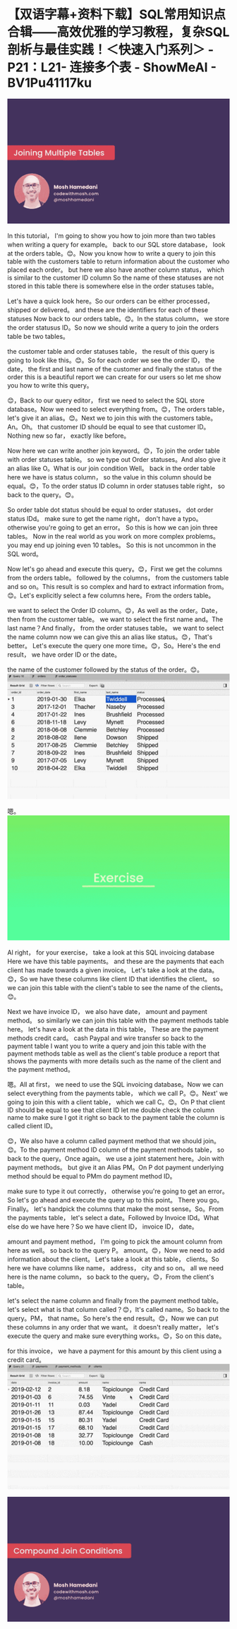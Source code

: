 # 【双语字幕+资料下载】SQL常用知识点合辑——高效优雅的学习教程，复杂SQL剖析与最佳实践！＜快速入门系列＞ - P21：L21- 连接多个表 - ShowMeAI - BV1Pu41117ku

![](img/2073790dd6021bcc01fbda62e137a44d_0.png)

In this tutorial， I'm going to show you how to join more than two tables when writing a query for example。 back to our SQL store database， look at the orders table。😊。Now you know how to write a query to join this table with the customers table to return information about the customer who placed each order。 but here we also have another column status， which is similar to the customer ID column So the name of these statuses are not stored in this table there is somewhere else in the order statuses table。

 Let's have a quick look here。So our orders can be either processed， shipped or delivered。 and these are the identifiers for each of these statuses Now back to our orders table。😊。In the status column， we store the order statusus ID。So now we should write a query to join the orders table be two tables。

 the customer table and order statuses table， the result of this query is going to look like this。😊。So for each order we see the order ID， the date， the first and last name of the customer and finally the status of the order this is a beautiful report we can create for our users so let me show you how to write this query。

😊，Back to our query editor， first we need to select the SQL store database。Now we need to select everything from。😊，The orders table， let's give it an alias。😊。Next we to join this with the customers table。An。Oh。 that customer ID should be equal to see that customer ID。Nothing new so far， exactly like before。

Now here we can write another join keyword。😊，To join the order table with order statuses table。 so we type out Order statuses。And also give it an alias like O。What is our join condition Well。 back in the order table here we have is status column， so the value in this column should be equal。😊，To the order status ID column in order statuses table right， so back to the query。😊。

So order table dot status should be equal to order statuses， dot order status IDd。 make sure to get the name right， don't have a typo。 otherwise you're going to get an error。 So this is how we can join three tables。 Now in the real world as you work on more complex problems。 you may end up joining even 10 tables。 So this is not uncommon in the SQL word。

Now let's go ahead and execute this query。😊，First we get the columns from the orders table。 followed by the columns， from the customers table and so on。This result is so complex and hard to extract information from。😊。Let's explicitly select a few columns here。From the orders table。

 we want to select the Order ID column。😊，As well as the order。Date， then from the customer table。 we want to select the first name and。The last name？And finally， from the order statuses table。 we want to select the name column now we can give this an alias like status。😊，That's better。 Let's execute the query one more time。😊，So。Here's the end result， we have order ID or the date。

 the name of the customer followed by the status of the order。😊。![](img/2073790dd6021bcc01fbda62e137a44d_2.png)

嗯。![](img/2073790dd6021bcc01fbda62e137a44d_4.png)

Al right， for your exercise， take a look at this SQL invoicing database Here we have this table payments。 and these are the payments that each client has made towards a given invoice。 Let's take a look at the data。😊，So we have these columns like client ID that identifies the client。 so we can join this table with the client's table to see the name of the clients。😊。

Next we have invoice ID， we also have date， amount and payment method。 so similarly we can join this table with the payment methods table here。 let's have a look at the data in this table， These are the payment methods credit card。 cash Paypal and wire transfer so back to the payment table I want you to write a query and join this table with the payment methods table as well as the client's table produce a report that shows the payments with more details such as the name of the client and the payment method。

嗯。All at first， we need to use the SQL invoicing database。Now we can select everything from the payments table， which we call P。😊。Next' we going to join this with a client table， which we call C。😊。On P that client ID should be equal to see that client ID let me double check the column name to make sure I got it right so back to the payment table the column is called client ID。

😊，We also have a column called payment method that we should join。😊。To the payment method ID column of the payment methods table， so back to the query。Once again。 we use a joint statement here。Join with payment methods。 but give it an Alias PM。On P dot payment underlying method should be equal to PMm do payment method ID。

 make sure to type it out correctly， otherwise you're going to get an error。So let's go ahead and execute the query up to this point。 There you go。 Finally。 let's handpick the columns that make the most sense。So。From the payments table， let's select a date。Followed by Invoice IDd。What else do we have here？So we have client ID， invoice ID， date。

 amount and payment method， I'm going to pick the amount column from here as well。 so back to the query P。 amount。😊，Now we need to add information about the client。 Let's take a look at this table， clients。So here we have columns like name， address， city and so on。 all we need here is the name column， so back to the query。😊，From the client's table。

 let's select the name column and finally from the payment method table。 let's select what is that column called？😊，It's called name。So back to the query。PM， that name。So here's the end result。😊，Now we can put these columns in any order that we want。 it doesn't really matter， let's execute the query and make sure everything works。😊，So on this date。

 for this invoice， we have a payment for this amount by this client using a credit card。![](img/2073790dd6021bcc01fbda62e137a44d_6.png)

![](img/2073790dd6021bcc01fbda62e137a44d_7.png)